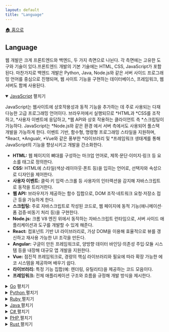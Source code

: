```yaml
---
layout: default
title: "Language"
---
```


<p class="breadcrumb"><a href="/cs_study/home.html">🏠 홈으로</a></p>

<section>
  <h2>Language</h2>
  <p>
    웹 개발은 크게 프론트엔드와 백엔드, 두 가지 측면으로 나뉜다. 각 측면에는 고유한 도구와 기술이 있다.프론트엔드 개발의 기본 기술에는 HTML, CSS, JavaScript가 포함된다. 마찬가지로 백엔드 개발은 Python, Java, Node.js와 같은 서버 사이드 프로그래밍 언어를 중심으로 진행되며, 웹 사이트 기능을 구현하는 데이터베이스, 프레임워크, 웹 서버도 함께 사용된다.
  </p>
</section>

<details open>
<summary><a href="category/language/javascript.html">JavaScript</a> <span class="indicator">펼치기</span></summary>
<div class="accordion-content">
    <p>JavaScript는 웹사이트에 상호작용성과 동적 기능을 추가하는 데 주로 사용되는 다재다능한 고급
    프로그래밍 언어이다. 브라우저에서 실행되므로 *HTML과 *CSS를 조작하고, *사용자 이벤트에 응답하고,
    *웹 API와 상호 작용하는 클라이언트 측 *스크립팅이 가능하다. JavaScript는 *Node.js와 같은 환경
    에서 서버 측에서도 사용되어 풀스택 개발을 가능하게 한다. 이벤트 기반, 함수형, 명령형 프로그래밍 
    스타일을 지원하며, *React, *Angualr, *Vue와 같은 풍부한 *라이브러리 및 *프레임워크 생태계를 통해
    JavaScript의 기능을 향상시키고 개발을 간소화한다.
</p>

<ul>
    <li><strong>HTML:</strong> 웹 페이지의 뼈대를 구성하는 마크업 언어로, 제목·문단·이미지·링크 등 요소를 태그로 정의한다.</li>
    <li><strong>CSS:</strong> HTML에 스타일(색상·레이아웃·폰트 등)을 입히는 언어로, 선택자와 속성으로 디자인을 제어한다. </li>
    <li><strong>사용자 이벤트:</strong> 클릭·키 입력·스크롤 등 사용자의 인터랙션을 감지해 자바스크립트로 동작을 트리거한다.</li>
    <li><strong>웹 API:</strong> 브라우저가 제공하는 함수 집합으로, DOM 조작·네트워크 요청·저장소 접근 등을 가능하게 한다.</li>
    <li><strong>스크립팅:</strong> 주로 자바스크립트로 작성된 코드로, 웹 페이지에 동적 기능(애니메이션·폼 검증·비동기 처리 등)을 구현한다.</li>
    <li><strong>Node.js:</strong> 크롬 V8 엔진 위에서 동작하는 자바스크립트 런타임으로, 서버 사이드 애플리케이션과 도구를 개발할 수 있게 해준다.</li>
    <li><strong>React:</strong> 컴포넌트 기반 UI 라이브러리로, 가상 DOM을 이용해 효율적으로 뷰를 갱신하고 재사용 가능한 UI 조각을 만든다.</li>
    <li><strong>Angular:</strong> 구글이 만든 프레임워크로, 양방향 데이터 바인딩·의존성 주입·모듈 시스템 등을 내장해 대규모 앱 개발을 지원한다.</li>
    <li><strong>Vue:</strong> 점진적 프레임워크로, 경량의 핵심 라이브러리와 필요에 따라 확장 가능한 에코 시스템을 제공하며 배우기 쉽다.</li>
    <li><strong>라이브러리:</strong> 특정 기능 집합(예: 렌더링, 유틸리티)을 제공하는 코드 모음이다.</li>
    <li><strong>프레임워크:</strong> 전체 애플리케이션 구조와 흐름을 규정해 개발 방식을 제시한다.</li>
</ul>

</div>
</details>

<details>
<summary><a href="category/language/go.html">Go</a> <span class="indicator">펼치기</span></summary>
<div class="accordion-content">
    <p>Go(Golang)는 구글에서 설계한 *정적 타입 *컴파일 프로그래밍 언어이다. 
    컴파일 언어의 효율성과 동적 타입 인터프리터 언어의 사용 편의성을 결합한 것이다. 
    Go는 고루틴과 채널을 통한 기본 동시성 지원을 제공하여 네트워크 및 멀티코어 시스템에 적합하다. 
    간단하고 깔끔한 구문, 빠른 컴파일 시간, 효율적인 가비지 컬렉션을 제공한다. 
    Go의 표준 라이브러리는 포괄적이어서 외부 종속성의 필요성을 줄여준다. 
    Go는 암묵적 인터페이스와 상속성 부족과 같은 특징을 통해 단순성과 가독성을 강조한다. 
    Go는 특히 마이크로서비스, 웹 서버, 분산 시스템 구축에 널리 사용된다. 
    성능, 단순성, 그리고 강력한 툴 덕분에 클라우드 네이티브 개발, DevOps 도구, 대규모 백엔드 
    시스템에 널리 사용된다.
</p>

<ul>
    <li><strong>컴파일:</strong> 사람이 읽을 수 있는 고수준 언어를 기계어(바이너리)로 번역해 실행 가능한 파일을 생성하는 과정이다.</li>
    <li><strong>정적 타입(Static Typing):</strong> 변수의 타입이 컴파일 시에 고정되어 타입 오류를 사전에 잡아내며, 최적화된 코드 생성을 돕는다.</li>
    <li><strong>동적 타입(Dynamic Typing):</strong> 런타임에 변수의 타입이 결정되어 유연한 코딩이 가능하지만, 타입 오류는 실행 시점에야 발견된다.</li>
    <li><strong>인터프리터(Interpreter):</strong> 소스 코드를 한 줄씩 읽어 즉시 실행되는 방식으로, 컴파일 단계 없이 빠른 테스트와 디버깅에 유리하다.</li>
    <ul>
        <li>디버깅: 실행 중인 프로그램에서 오류(버그)를 찾아 원인을 파악하고 수정하는 절차로, 브레이크포인트·로그·프로파일링 등을 활용한다.</li>
    </ul>
    <li><strong>고루틴(Goroutine):</strong> Go 언어의 경량 스레드로, 수십만 개를 생성해도 메모리 부담이 적고 스케줄러가 효율적으로 관리한다.</li>
    <ul>
        <li>경량 스레드: 운영체제 스레드보다 생성·전환 오버헤드가 적은 사용자 수준의 가벼운 실행 단위로, Go의 고루틴이 대표적이다.</li>
        <li>스케줄러: 동시에 실행 가능한 작업(스레드·프로세스·고루틴)에 CPU를 할당하고 실행 순서·타이밍을 관리하는 운영체제 또는 런타임 모듈이다.</li>
    </ul>
    <li><strong>채널(Channel):</strong> 고루틴 간에 타입을 안전하게 데이터를 주고받아 동기화와 통신을 간편하게 구현할 수 있는 파이프이다.</li>
    <li><strong>기본 동시성(Core Concurrency):</strong> 언어나 런타임이 별도 라이브러리 없이 제공하는 병행 실행 모델로, 동시성 처리를 간단한 문법으로 구현할 수 있게 해준다.</li>
    <li><strong>멀티코어(Multi-Core):</strong> 여러 CPU 코어를 활용해 작업을 병렬로 처리함으로써 연산 성능과 처리량을 높이는 하드웨어 구조이다.</li>
    <li><strong>가비지 컬렉션(Garbage Collection):</strong> 용이 끝난 메모리를 자동으로 해제해 메모리 누수를 방지하지만, 주기적인 검사로 성능 오버헤드가 발생할 수 있다.</li>
    <ul>
        <li>오버헤드: 기능 수행을 위해 추가로 소모되는 시간·메모리·CPU 등 부가 비용을 의미하며, 성능 최적화 시 최소화 대상이 된다.</li>
    </ul>
</ul>

</div>
</details>

<details>
<summary><a href="category/language/python.html">Python </a> <span class="indicator">펼치기</span></summary>
<div class="accordion-content">
    <p>Python은 가독성, 단순성, 그리고 다재다능함으로 유명한 고급 인터프리터 프로그래밍 언어이다. 
    코드 가독성과 명확하고 직관적인 구문을 중시하여 초보자와 숙련된 개발자 모두 쉽게 사용할 수 있도록
        설계되었다. Python은 절차적, 객체 지향, 함수형 프로그래밍 등 다양한 프로그래밍 패러다임을 
        지원한다. 웹 개발을 위한 Django와 Flask, 데이터 분석을 위한 Pandas와 NumPy, 머신러닝을 
        위한 TensorFlow와 PyTorch 등 풍부한 라이브러리와 프레임워크 생태계를 갖추고 있다. 
        Python은 웹 개발, 데이터 과학, 자동화, 스크립팅 분야에서 널리 사용되고 있으며, 탄탄한 
        커뮤니티와 풍부한 문서의 이점을 누리고 있다.
    </p>
</div>
</details>

<details>
<summary><a href="category/language/ruby.html">Ruby </a> <span class="indicator">펼치기</span></summary>
<div class="accordion-content">
    <p>Ruby는 단순함, 생산성, 그리고 우아한 구문으로 유명한 고급 객체 지향 프로그래밍 언어이다. 
    직관적이고 읽기 쉬운 Ruby는 개발자의 편의성과 빠른 개발 주기를 강조한다. 
    절차적, 함수형, 객체 지향 프로그래밍 등 다양한 프로그래밍 패러다임을 지원한다. 
    특히 Ruby는 웹 애플리케이션을 효율적으로 구축하기 위한 규칙과 도구를 제공하여 빠른 애플리케이션 
    개발을 지원하는 웹 프레임워크인 루비 온 레일즈로 유명하다. Ruby의 유연성은 풍부한 라이브러리 
    생태계와 탄탄한 커뮤니티와 결합되어 웹 개발, 스크립팅, 프로토타입 제작 분야에서 널리 사용된다.
    </p>
</div>
</details>

<details>
<summary><a href="category/language/java.html">Java </a> <span class="indicator">펼치기</span></summary>
<div class="accordion-content">
    <p>Java는 이식성, 견고성, 그리고 확장성으로 유명한 고급 객체 지향 프로그래밍 언어이다. 
    Sun Microsystems(현 Oracle)에서 개발한 Java는 "한 번 작성하면 어디서나 실행"이라는 
    원칙을 따르므로 Java 가상 머신(JVM)이 있는 모든 기기에서 코드를 실행할 수 있다. 
    Java는 대규모 엔터프라이즈 애플리케이션, Android 모바일 앱, 웹 서비스 구축에 널리 사용된다. 
    Java는 자동 메모리 관리(가비지 컬렉션), 방대한 표준 라이브러리, 그리고 강력한 보안 기능을 
    갖추고 있어 백엔드 시스템, 분산 애플리케이션, 클라우드 기반 솔루션에 널리 사용된다.
</p>
</div>
</details>

<details>
<summary><a href="category/language/c-sharp.html">C# </a> <span class="indicator">펼치기</span></summary>
<div class="accordion-content">
    <p>C#은 Microsoft에서 .NET 프레임워크의 일부로 개발한 현대적인 객체 지향 프로그래밍 언어이다. 
    C++의 강력함과 효율성에 Visual Basic의 간편함을 결합하여 강력한 타이핑, 어휘적 범위 지정, 
    함수형, 제네릭, 컴포넌트 지향 프로그래밍 패러다임 지원을 특징으로 한다. C#은 Windows 데스크톱 
    애플리케이션, ASP.NET 기반 웹 애플리케이션, Unity 기반 게임, Xamarin 기반 크로스 플랫폼 모바일 
    앱 개발에 널리 사용된다. 가비지 컬렉션, 타입 안전성, 광범위한 라이브러리 지원 등의 기능을 제공한다.
    C#은 비동기 프로그래밍, nullable 참조 형식, 패턴 매칭과 같은 새로운 기능을 도입하는 정기적인 
    업데이트를 통해 끊임없이 발전하고 있다. .NET 생태계 및 Microsoft 개발 도구와의 통합으로 엔터프라이즈 
    소프트웨어 개발 및 대규모 애플리케이션에 널리 사용된다.
    </p>
</div>
</details>

<details>
<summary><a href="category/language/php.html">PHP </a> <span class="indicator">펼치기</span></summary>
<div class="accordion-content">
    <p>PHP(하이퍼텍스트 전처리기)는 널리 사용되는 오픈 소스 스크립팅 언어로, 주로 웹 개발용으로 설계되었지만 
    범용 프로그래밍에도 적용 가능하다. HTML에 내장되어 동적 웹 페이지를 생성하고 데이터베이스와 상호 
    작용하며, MySQL이나 다른 데이터베이스 시스템과 연동되는 경우가 많다. PHP는 단순성, 다양한 웹 
    서버와의 손쉬운 통합, 그리고 웹 관련 기능에 대한 광범위한 지원으로 잘 알려져 있다. WordPress, 
    Joomla, Drupal과 같은 주요 플랫폼 및 콘텐츠 관리 시스템(CMS)에서 PHP가 널리 사용되는 이유는 PHP가 
    이러한 역할을 수행하기 때문이다. PHP는 서버 사이드 스크립팅, 세션 관리, 다양한 웹 프로토콜 및 형식 
    지원 등의 기능을 제공한다.
    </p>
</div>
</details>

<details>
<summary><a href="category/language/rust.html">Rust </a> <span class="indicator">펼치기</span></summary>
<div class="accordion-content">
    <p>Rust는 안전성, 성능, 그리고 동시성에 중점을 둔 시스템 프로그래밍 언어로 잘 알려져 있다. 
    가비지 컬렉터 없이도 메모리 안전성을 보장하면서 시스템 리소스에 대한 세밀한 제어를 제공한다. 
    Rust의 소유권 모델은 데이터 접근 및 관리 방식에 엄격한 규칙을 적용하여 널 포인터 역참조 및 
    데이터 경합과 같은 일반적인 문제를 방지한다. 강력한 타입 시스템과 패턴 매칭, 동시성 지원과 
    같은 최신 기능 덕분에 저수준 시스템 프로그래밍부터 고성능 웹 서버 및 도구에 이르기까지 다양한 
    애플리케이션에 적합하다. Rust는 안정성과 효율성 덕분에 업계와 오픈 소스 모두에서 주목을 받고 있다.
    </p>
</div>
</details>
